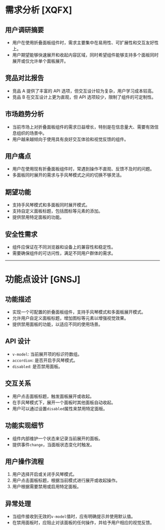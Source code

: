 # 需求分析 **[XQFX]**

## 用户调研摘要

- 用户在使用折叠面板组件时，需求主要集中在易用性、可扩展性和交互友好性上。
- 用户期望能够快速展开和收起内容区域，同时希望组件能够支持多个面板同时展开或仅允许单个面板展开。

## 竞品对比报告

- 竞品 A 提供了丰富的 API 选项，但交互设计较为复杂，用户学习成本较高。
- 竞品 B 在交互设计上更为直观，但 API 选项较少，限制了组件的可定制性。

## 市场趋势分析

- 当前市场上对折叠面板组件的需求日益增长，特别是在信息量大、需要有效信息组织的场景中。
- 用户越来越倾向于使用具有良好交互体验和视觉反馈的组件。

## 用户痛点

- 用户在使用现有折叠面板组件时，常遇到操作不直观、反馈不及时的问题。
- 多面板同时展开的需求与手风琴模式之间的切换不够灵活。

## 期望功能

- 支持手风琴模式和多面板同时展开模式。
- 支持自定义面板标题，包括图标等元素的添加。
- 提供禁用特定面板的功能。

## 安全性需求

- 组件应保证在不同浏览器和设备上的兼容性和稳定性。
- 需要确保组件的可访问性，满足不同用户群体的需求。

---

# 功能点设计 **[GNSJ]**

## 功能描述

- 实现一个可配置的折叠面板组件，支持手风琴模式和多面板展开模式。
- 允许用户自定义面板标题，增加图标等元素以增强视觉效果。
- 提供禁用面板的功能，以适应不同的使用场景。

## API 设计

- `v-model`: 当前展开项的标识符数组。
- `accordion`: 是否开启手风琴模式。
- `disabled`: 是否禁用面板。

## 交互关系

- 用户点击面板标题，触发面板展开或收起。
- 在手风琴模式下，展开一个面板时其他面板自动收起。
- 用户可以通过设置`disabled`属性来禁用特定面板。

## 功能实现细节

- 组件内部维护一个状态来记录当前展开的面板。
- 提供事件`change`，当面板状态变化时触发。

## 用户操作流程

1. 用户选择开启或关闭手风琴模式。
2. 用户点击面板标题，根据当前模式进行展开或收起操作。
3. 用户根据需要禁用或启用特定面板。

## 异常处理

- 当组件接收到无效的`v-model`值时，应有明确提示并使用默认值。
- 在禁用面板时，应阻止对该面板的任何操作，并给予用户相应的视觉反馈。
